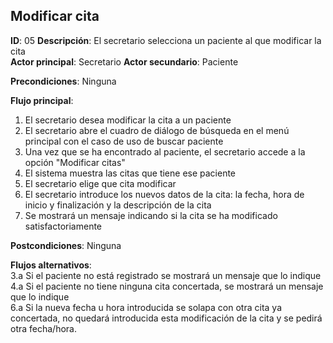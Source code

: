 ## Modificar cita
 
**ID**: 05 **Descripción**: El secretario selecciona un paciente al que modificar la cita  
**Actor principal**: Secretario
**Actor secundario**: Paciente
 
**Precondiciones**: Ninguna
 
**Flujo principal**:
1. El secretario desea modificar la cita a un paciente
2. El secretario abre el cuadro de diálogo de búsqueda en el menú principal con el caso de uso de buscar paciente
3. Una vez que se ha encontrado al paciente, el secretario accede a la opción "Modificar citas"
4. El sistema muestra las citas que tiene ese paciente
5. El secretario elige que cita modificar
6. El secretario introduce los nuevos datos de la cita: la fecha, hora de inicio y finalización y la descripción de la cita
7. Se mostrará un mensaje indicando si la cita se ha modificado satisfactoriamente
 
**Postcondiciones**:  Ninguna
 
**Flujos alternativos**:  
3.a Si el paciente no está registrado se mostrará un mensaje que lo indique  
4.a Si el paciente no tiene ninguna cita concertada, se mostrará un mensaje que lo indique  
6.a Si la nueva fecha u hora introducida se solapa con otra cita ya concertada, no quedará introducida esta modificación de la cita y se pedirá otra fecha/hora.
